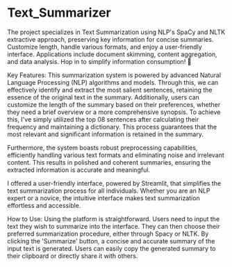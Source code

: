 # Text_Summarizer
The project specializes in Text Summarization using NLP's SpaCy and NLTK extractive approach, preserving key information for concise summaries. Customize length, handle various formats, and enjoy a user-friendly interface. Applications include document skimming, content aggregation, and data analysis. Hop in to simplify information consumption! 🚀

Key Features:
This summarization system is powered by advanced Natural Language Processing (NLP) algorithms and models. Through this, we can effectively identify and extract the most salient sentences, retaining the essence of the original text in the summary. Additionally, users can customize the length of the summary based on their preferences, whether they need a brief overview or a more comprehensive synopsis. To achieve this, I've simply utilized the top 08 sentences after calculating their frequency and maintaining a dictionary. This process guarantees that the most relevant and significant information is retained in the summary.

Furthermore, the system boasts robust preprocessing capabilities, efficiently handling various text formats and eliminating noise and irrelevant content. This results in polished and coherent summaries, ensuring the extracted information is accurate and meaningful.

I offered a user-friendly interface, powered by Streamlit, that simplifies the text summarization process for all individuals. Whether you are an NLP expert or a novice, the intuitive interface makes text summarization effortless and accessible.

How to Use:
Using the platform is straightforward. Users need to input the text they wish to summarize into the interface. They can then choose their preferred summarization procedure, either through Spacy or NLTK. By clicking the 'Summarize' button, a concise and accurate summary of the input text is generated. Users can easily copy the generated summary to their clipboard or directly share it with others.
